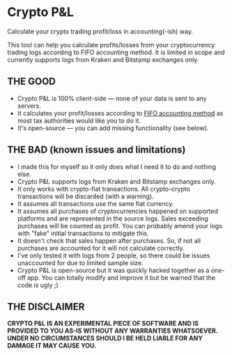 # Crypto P&L
Calculate your crypto trading profit/loss in accounting(-ish) way.

This tool can help you calculate profits/losses from your cryptocurrency trading logs according to FIFO accounting method. It is limited in scope and currently supports logs from Kraken and Bitstamp exchanges only.

## THE GOOD

- Crypto P&L is 100% client-side — none of your data is sent to any servers.
- It calculates your profit/losses according to [FIFO accounting method](https://en.wikipedia.org/wiki/FIFO_and_LIFO_accounting) as most tax authorities would like you to do it.
- It's open-source — you can add missing functionality (see below).

## THE BAD (known issues and limitations)

- I made this for myself so it only does what I need it to do and nothing else.
- Crypto P&L supports logs from Kraken and Bitstamp exchanges only.
- It only works with crypto-fiat transactions. All crypto-crypto transactions will be discarded (with a warning).
- It assumes all transactions use the same fiat currency.
- It assumes all purchases of cryptocurrencies happened on supported platforms and are represented in the source logs. Sales exceeding purchases will be counted as profit. You can probably amend your logs with "fake" initial transactions to mitigate this.
- It doesn't check that sales happen after purchases. So, if not all purchases are accounted for it will not calculate correctly.
- I've only tested it with logs from 2 people, so there could be issues unaccounted for due to limited sample size.
- Crypto P&L is open-source but it was quickly hacked together as a one-off app. You can totally modify and improve it but be warned that the code is ugly ;)

## THE DISCLAIMER

**CRYPTO P&L IS AN EXPERIMENTAL PIECE OF SOFTWARE AND IS PROVIDED TO YOU AS-IS WITHOUT ANY WARRANTIES WHATSOEVER. UNDER NO CIRCUMSTANCES SHOULD I BE HELD LIABLE FOR ANY DAMAGE IT MAY CAUSE YOU.**
